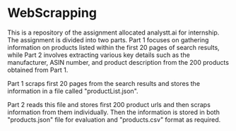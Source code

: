 # WebScrapping

This is a repository of the assignment allocated analystt.ai for internship.
The assignment is divided into two parts. Part 1 focuses on gathering information on products listed within the first 20 pages of search results, while Part 2 involves extracting various key details such as the manufacturer, ASIN number, and product description from the 200 products obtained from Part 1.

Part 1 scraps first 20 pages from the search results and stores the information in a file called "productList.json".

Part 2 reads this file and stores first 200 product urls and then scraps information from them individually. Then the information is stored in both "products.json" file for evaluation and "products.csv" format as required.
